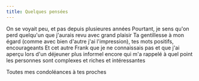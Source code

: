 ```yaml
---
title: Quelques pensées
---
```


On se voyait peu, et pas depuis plusieures années
Pourtant, je sens qu'on perd quelqu'un que j'aurais revu avec grand plaisir
Ta gentillesse à mon égard (comme avec bien d'autre j'ai l'impression), tes mots positifs, encourageants
Et cet autre Frank que je ne connaissais pas et que j'ai aperçu lors d'un déjeuner plus informel encore qui m'a rappelé à quel point les personnes sont complexes et riches et intéressantes

Toutes mes condoléances à tes proches
